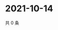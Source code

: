# 2021-10-14

共 0 条

<!-- BEGIN -->
<!-- 最后更新时间 Thu Oct 14 2021 04:15:25 GMT+0800 (China Standard Time) -->

<!-- END -->
